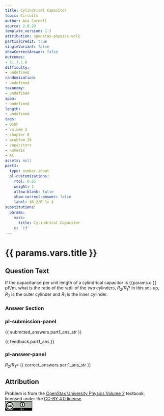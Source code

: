 ```yaml
---
title: Cylindrical Capacitor
topic: Circuits
author: Ava Cornell
source: 2.8.29
template_version: 1.3
attribution: openstax-physics-vol2
partialCredit: true
singleVariant: false
showCorrectAnswer: false
outcomes:
- 21.7.1.0
difficulty:
- undefined
randomization:
- undefined
taxonomy:
- undefined
span:
- undefined
length:
- undefined
tags:
- OSUP
- volume 2
- chapter 8
- problem 29
- capacitors
- numeric
- AC
assets: null
part1:
  type: number-input
  pl-customizations:
    rtol: 0.05
    weight: 1
    allow-blank: false
    show-correct-answer: false
    label: $R_2/R_1= $
substitutions:
  params:
    vars:
      title: Cylindrical Capacitor
    c: '13'
---
```

# {{ params.vars.title }}

## Question Text

If the capacitance per unit length of a cylindrical capacitor is {{params.c }}$\textrm{ pF/m}$, what is the ratio of the radii of the two cylinders, $R_2/R_1$? In this set-up, $R_2$ is the outer cylinder and $R_1$ is the inner cylinder.

### Answer Section

### pl-submission-panel

<p></p>
{{ submitted_answers.part1_ans_str }}
<p></p>
{{ feedback.part1_ans }}

### pl-answer-panel

$R_2/R_1 =$ {{ correct_answers.part1_ans_str }}

## Attribution

Problem is from the [OpenStax University Physics Volume 2](https://openstax.org/details/books/university-physics-volume-2) textbook, licensed under the [CC-BY 4.0 license](https://creativecommons.org/licenses/by/4.0/).<br>![Image representing the Creative Commons 4.0 BY license.](https://raw.githubusercontent.com/firasm/bits/master/by.png)